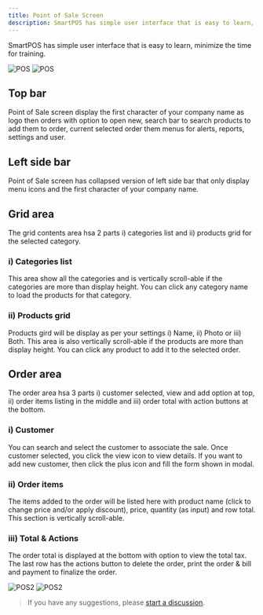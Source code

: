 ```yaml
---
title: Point of Sale Screen
description: SmartPOS has simple user interface that is easy to learn, minimize the time for training.
---
```


SmartPOS has simple user interface that is easy to learn, minimize the time for training.

![POS](/images/light/pos.png 'SmartPOS - Point of Sale Screen')
![POS](/images/dark/pos.png 'SmartPOS - Point of Sale Screen')

## Top bar

Point of Sale screen display the first character of your company name as logo then orders with option to open new, search bar to search products to add them to order, current selected order them menus for alerts, reports, settings and user.

## Left side bar

Point of Sale screen has collapsed version of left side bar that only display menu icons and the first character of your company name.

## Grid area

The grid contents area hsa 2 parts i) categories list and ii) products grid for the selected category.

### i) Categories list

This area show all the categories and is vertically scroll-able if the categories are more than display height. You can click any category name to load the products for that category.

### ii) Products grid

Products gird will be display as per your settings i) Name, ii) Photo or iii) Both. This area is also vertically scroll-able if the products are more than display height. You can click any product to add it to the selected order.

## Order area

The order area hsa 3 parts i) customer selected, view and add option at top, ii) order items listing in the middle and iii) order total with action buttons at the bottom.

### i) Customer

You can search and select the customer to associate the sale. Once customer selected, you click the view icon to view details. If you want to add new customer, then click the plus icon and fill the form shown in modal.

### ii) Order items

The items added to the order will be listed here with product name (click to change price and/or apply discount), price, quantity (as input) and row total. This section is vertically scroll-able.

### iii) Total & Actions

The order total is displayed at the bottom with option to view the total tax. The last row has the actions button to delete the order, print the order & bill and payment to finalize the order.

![POS2](/images/light/pos2.png 'SmartPOS - Point of Sale Screen with order item')
![POS2](/images/dark/pos2.png 'SmartPOS - Point of Sale Screen with order item')

> If you have any suggestions, please [start a discussion](https://github.com/SmartPOS-co/docs/discussions/new?category=ideas).
